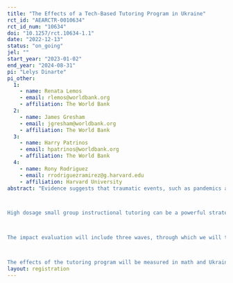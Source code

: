 ```yaml
---
title: "The Effects of a Tech-Based Tutoring Program in Ukraine"
rct_id: "AEARCTR-0010634"
rct_id_num: "10634"
doi: "10.1257/rct.10634-1.1"
date: "2022-12-13"
status: "on_going"
jel: ""
start_year: "2023-01-02"
end_year: "2024-08-31"
pi: "Lelys Dinarte"
pi_other:
  1:
    - name: Renata Lemos
    - email: rlemos@worldbank.org
    - affiliation: The World Bank
  2:
    - name: James Gresham
    - email: jgresham@worldbank.org
    - affiliation: The World Bank
  3:
    - name: Harry Patrinos
    - email: hpatrinos@worldbank.org
    - affiliation: The World Bank
  4:
    - name: Rony Rodriguez
    - email: rrodriguezramirez@g.harvard.edu
    - affiliation: Harvard University
abstract: "Evidence suggests that traumatic events, such as pandemics and wars, can impact children’s learning, socio-emotional development, and sense of protection (Quintana-Domeque and Ródenas-Serrano, 2017; Almond et al. 2018). Ukraine’s education system faces critical constraints in providing high-quality education to its students on their path toward recovery after disruptions to schooling and learning due to years of pandemic-related school closures. While children in many countries have gone back to school, the return to in-person education has been hindered by a lack of security, significant student and teacher displacement, and school damages posed by 6 months of the Russian invasion. Currently, learning losses in Ukraine are estimated to be over one year (Angrist et al, 2022), with learning outcomes falling below the lowest-performing countries in Europe which will have substantial impacts on human capital development in the country. To mitigate the impact of these traumatic events on children, the Ukrainian education system must find new strategies for supporting learning recovery and increasing learning equity while children are not able to return to in-person schooling. 

High dosage small group instructional tutoring can be a powerful strategy to improve learning outcomes and cognitive and socioemotional skills, as it offers students a massive increase in personalized instruction, enabling teaching at the right level (Banerjee et al., 2015). To test the effectiveness of these programs in a conflict-affected setting, we study a tutoring program offering supplemental learning in math and Ukrainian language and psychosocial support. The target population of the tutoring program is Ukrainian students in grades 5 to 10 who are seeking supplemental support beyond the standard online schooling schedule. Initially, students are placed in groups of 3 and will receive 3 hours of tutoring per week for 6 weeks by paid-for tutors through an online platform. The implementing partner is Teach for Ukraine (https://teachforukraine.org/en/).

The impact evaluation will include three waves, through which we will test for the effectiveness of varying certain attributes, including program length, group size, content allocation, group composition by ability, and tutors as role models. Students will be recruited in each wave. All waves will have one control and one treatment group. 

The effects of the tutoring program will be measured in math and Ukrainian language test scores, socioemotional skills, and mental health. As secondary outcomes, we will measure the effects of the intervention on expectations, time use, attendance to the tutoring activities, and attitudes towards tutoring."
layout: registration
---
```


